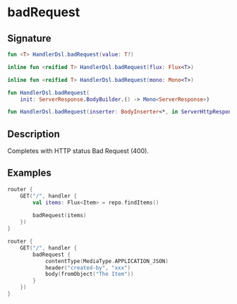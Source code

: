 # badRequest

## Signature

```kotlin
fun <T> HandlerDsl.badRequest(value: T?)

inline fun <reified T> HandlerDsl.badRequest(flux: Flux<T>)

inline fun <reified T> HandlerDsl.badRequest(mono: Mono<T>)

fun HandlerDsl.badRequest(
    init: ServerResponse.BodyBuilder.() -> Mono<ServerResponse>)

fun HandlerDsl.badRequest(inserter: BodyInserter<*, in ServerHttpResponse>)
```

## Description

Completes with HTTP status Bad Request (400).

## Examples

```kotlin
router {
    GET("/", handler {
        val items: Flux<Item> = repo.findItems()
    
        badRequest(items)
    })
}
```

```kotlin
router {
    GET("/", handler {
        badRequest {
            contentType(MediaType.APPLICATION_JSON)
            header("created-by", "xxx")
            body(fromObject("The Item"))
        }
    })
}
